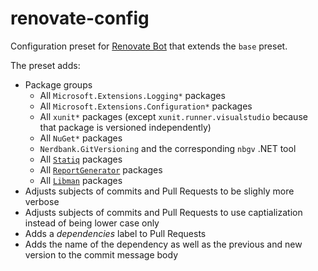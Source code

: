 # renovate-config

Configuration preset for [Renovate Bot](https://docs.renovatebot.com/config-presets/) that extends the `base` preset.

The preset adds:

- Package groups
   - All `Microsoft.Extensions.Logging*` packages
   - All `Microsoft.Extensions.Configuration*` packages 
   - All `xunit*` packages (except `xunit.runner.visualstudio` because that package is versioned independently)
   - All `NuGet*` packages
   - `Nerdbank.GitVersioning` and the corresponding `nbgv` .NET tool
   - All [`Statiq`](https://www.statiq.dev/) packages
   - All [`ReportGenerator`](https://github.com/danielpalme/ReportGenerator) packages 
   - All [`Libman`](https://docs.microsoft.com/en-us/aspnet/core/client-side/libman) packages
- Adjusts subjects of commits and Pull Requests to be slighly more verbose
- Adjusts subjects of commits and Pull Requests to use captialization instead of being lower case only
- Adds a *dependencies* label to Pull Requests
- Adds the name of the dependency as well as the previous and new version to the commit message body
